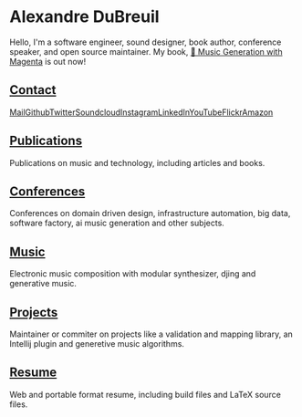 # Alexandre DuBreuil

Hello, I'm a software engineer, sound designer, book author, conference speaker, and open source maintainer. My book, [📕 Music Generation with Magenta](https://www.packtpub.com/eu/data/hands-on-music-generation-with-magenta) is out now!

## [Contact](contact)

<span class="icon icon-mail">[Mail](mailto:contact@alexandredubreuil.com)</span><span class="icon icon-github">[Github](https://github.com/dubreuia)</span><span class="icon icon-twitter">[Twitter](https://twitter.com/dubreuia)</span><span class="icon icon-soundcloud">[Soundcloud](https://soundcloud.com/dubreuia)</span><span class="icon icon-instagram">[Instagram](https://www.instagram.com/dubreuia0)</span><span class="icon icon-linkedin">[LinkedIn](https://www.linkedin.com/in/alexandredubreuil)</span><span class="icon icon-youtube">[YouTube](https://www.youtube.com/channel/UCUObC73e-3wAUs-FxYBnE2g/playlists)</span><span class="icon icon-flickr">[Flickr](https://www.flickr.com/photos/186815729@N02/galleries)</span><span class="icon icon-website">[Amazon](https://www.amazon.com/author/alexandredubreuil)</span>

## [Publications](publications)

Publications on music and technology, including articles and books.

## [Conferences](conferences)

Conferences on domain driven design, infrastructure automation, big data,
software factory, ai music generation and other subjects.

## [Music](music)

Electronic music composition with modular synthesizer, djing and generative
music.

## [Projects](projects)

Maintainer or commiter on projects like a validation and mapping library,
an Intellij plugin and generetive music algorithms.

## [Resume](resume)

Web and portable format resume, including build files and LaTeX source files.

